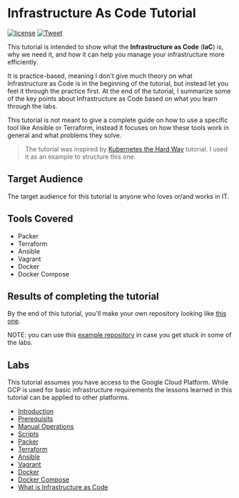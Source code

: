 # Infrastructure As Code Tutorial

[![license](https://img.shields.io/github/license/Artemmkin/infrastructure-as-code-tutorial.svg)](https://github.com/Artemmkin/infrastructure-as-code-tutorial/blob/master/LICENSE)
[![Tweet](https://img.shields.io/twitter/url/http/shields.io.svg?style=social)](https://twitter.com/intent/tweet?text=Learn%20about%20Infrastructure%20as%20Code%20https%3A%2F%2Fgithub.com%2FArtemmkin%2Finfrastructure-as-code-tutorial%20%20Tutorial%20created%20by%20@artemmkins%20covers%20%23Packer,%20%23Terraform,%20%23Ansible,%20%23Vagrant,%20and%20%23Docker.%20%23DevOps)

This tutorial is intended to show what the **Infrastructure as Code** (**IaC**) is, why we need it, and how it can help you manage your infrastructure more efficiently.

It is practice-based, meaning I don't give much theory on what Infrastructure as Code is in the beginning of the tutorial, but instead let you feel it through the practice first. At the end of the tutorial, I summarize some of the key points about Infrastructure as Code based on what you learn through the labs.

This tutorial is not meant to give a complete guide on how to use a specific tool like Ansible or Terraform, instead it focuses on how these tools work in general and what problems they solve.

> The tutorial was inspired by [Kubernetes the Hard Way](https://github.com/kelseyhightower/kubernetes-the-hard-way) tutorial. I used it as an example to structure this one.

## Target Audience

The target audience for this tutorial is anyone who loves or/and works in IT.

## Tools Covered

* Packer
* Terraform
* Ansible
* Vagrant
* Docker
* Docker Compose

## Results of completing the tutorial

By the end of this tutorial, you'll make your own repository looking like [this one](https://github.com/Artemmkin/infrastructure-as-code-example).

NOTE: you can use this [example repository](https://github.com/Artemmkin/infrastructure-as-code-example) in case you get stuck in some of the labs.

## Labs

This tutorial assumes you have access to the Google Cloud Platform. While GCP is used for basic infrastructure requirements the lessons learned in this tutorial can be applied to other platforms.

* [Introduction](docs/00-introduction.md)
* [Prerequisits](docs/01-prerequisites.md)
* [Manual Operations](docs/02-manual-operations.md)
* [Scripts](docs/03-scripts.md)
* [Packer](docs/04-packer.md)
* [Terraform](docs/05-terraform.md)
* [Ansible](docs/06-ansible.md)
* [Vagrant](docs/07-vagrant.md)
* [Docker](docs/08-docker.md)
* [Docker Compose](docs/09-docker-compose.md)
* [What is Infrastructure as Code](docs/50-what-is-iac.md)
